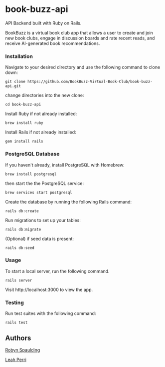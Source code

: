 # book-buzz-api

API Backend built with Ruby on Rails.

BookBuzz is a virtual book club app that allows a user to create and join new book clubs, engage in discussion boards and rate recent reads, and receive AI-generated book recommendations.

### Installation

Navigate to your desired directory and use the following command to clone down:

```
git clone https://github.com/BookBuzz-Virtual-Book-Club/book-buzz-api.git
```

change directories into the new clone:

```
cd book-buzz-api
```

Install Ruby if not already installed:

```
brew install ruby
```

Install Rails if not already installed:

```
gem install rails
```

### PostgreSQL Database

If you haven't already, install PostgreSQL with Homebrew:

```
brew install postgresql
```

then start the the PostgreSQL service:

```
brew services start postgresql
```

Create the database by running the following Rails command:

```
rails db:create
```

Run migrations to set up your tables:

```
rails db:migrate
```

(Optional) if seed data is present:

```
rails db:seed
```

### Usage

To start a local server, run the following command.

```
rails server
```

Visit http://localhost:3000 to view the app.

### Testing

Run test suites with the following command:

```
rails test
```

## Authors

<p>
<a href="https://github.com/robynspaulding">Robyn Spaulding </a>

<a href="https://github.com/perrileah">Leah Perri </a>

</p>
